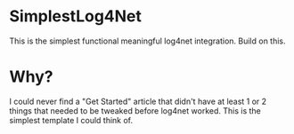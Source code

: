 # SimplestLog4Net
This is the simplest functional meaningful log4net integration. Build on this.
# Why?
I could never find a "Get Started" article that didn't have at least 1 or 2 things that needed to be tweaked before log4net worked. This is the simplest template I could think of.